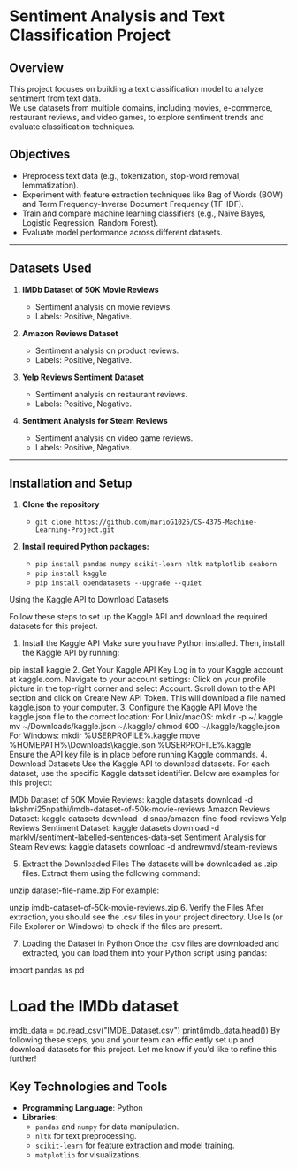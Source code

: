 # Sentiment Analysis and Text Classification Project

## Overview
This project focuses on building a text classification model to analyze sentiment from text data.<br>
We use datasets from multiple domains, including movies, e-commerce, restaurant reviews, and video games, to explore sentiment trends and evaluate classification techniques.

## Objectives
- Preprocess text data (e.g., tokenization, stop-word removal, lemmatization).
- Experiment with feature extraction techniques like Bag of Words (BOW) and Term Frequency-Inverse Document Frequency (TF-IDF).
- Train and compare machine learning classifiers (e.g., Naive Bayes, Logistic Regression, Random Forest).
- Evaluate model performance across different datasets.

---

## Datasets Used
1. **IMDb Dataset of 50K Movie Reviews**  
   - Sentiment analysis on movie reviews.
   - Labels: Positive, Negative.

2. **Amazon Reviews Dataset**  
   - Sentiment analysis on product reviews.
   - Labels: Positive, Negative.

3. **Yelp Reviews Sentiment Dataset**  
   - Sentiment analysis on restaurant reviews.
   - Labels: Positive, Negative.

4. **Sentiment Analysis for Steam Reviews**  
   - Sentiment analysis on video game reviews.
   - Labels: Positive, Negative.

---
## Installation and Setup
1. **Clone the repository**
   - `git clone https://github.com/marioG1025/CS-4375-Machine-Learning-Project.git `

2. **Install required Python packages:**
   - `pip install pandas numpy scikit-learn nltk matplotlib seaborn`
   - `pip install kaggle`
   - `pip install opendatasets --upgrade --quiet`


Using the Kaggle API to Download Datasets

Follow these steps to set up the Kaggle API and download the required datasets for this project.

1. Install the Kaggle API
   Make sure you have Python installed. Then, install the Kaggle API by running:

pip install kaggle
2. Get Your Kaggle API Key
   Log in to your Kaggle account at kaggle.com.
   Navigate to your account settings:
   Click on your profile picture in the top-right corner and select Account.
   Scroll down to the API section and click on Create New API Token.
   This will download a file named kaggle.json to your computer.
3. Configure the Kaggle API
   Move the kaggle.json file to the correct location:
   For Unix/macOS:
   mkdir -p ~/.kaggle
   mv ~/Downloads/kaggle.json ~/.kaggle/
   chmod 600 ~/.kaggle/kaggle.json
   For Windows:
   mkdir %USERPROFILE%\.kaggle
   move %HOMEPATH%\Downloads\kaggle.json %USERPROFILE%\.kaggle\
   Ensure the API key file is in place before running Kaggle commands.
4. Download Datasets
   Use the Kaggle API to download datasets. For each dataset, use the specific Kaggle dataset identifier. Below are examples for this project:

IMDb Dataset of 50K Movie Reviews:
kaggle datasets download -d lakshmi25npathi/imdb-dataset-of-50k-movie-reviews
Amazon Reviews Dataset:
kaggle datasets download -d snap/amazon-fine-food-reviews
Yelp Reviews Sentiment Dataset:
kaggle datasets download -d marklvl/sentiment-labelled-sentences-data-set
Sentiment Analysis for Steam Reviews:
kaggle datasets download -d andrewmvd/steam-reviews

5. Extract the Downloaded Files
   The datasets will be downloaded as .zip files. Extract them using the following command:

unzip dataset-file-name.zip
For example:

unzip imdb-dataset-of-50k-movie-reviews.zip
6. Verify the Files
   After extraction, you should see the .csv files in your project directory. Use ls (or File Explorer on Windows) to check if the files are present.

7. Loading the Dataset in Python
   Once the .csv files are downloaded and extracted, you can load them into your Python script using pandas:

import pandas as pd

# Load the IMDb dataset
imdb_data = pd.read_csv("IMDB_Dataset.csv")
print(imdb_data.head())
By following these steps, you and your team can efficiently set up and download datasets for this project. Let me know if you'd like to refine this further!



## Key Technologies and Tools
- **Programming Language**: Python
- **Libraries**:
  - `pandas` and `numpy` for data manipulation.
  - `nltk` for text preprocessing.
  - `scikit-learn` for feature extraction and model training.
  - `matplotlib` for visualizations.

